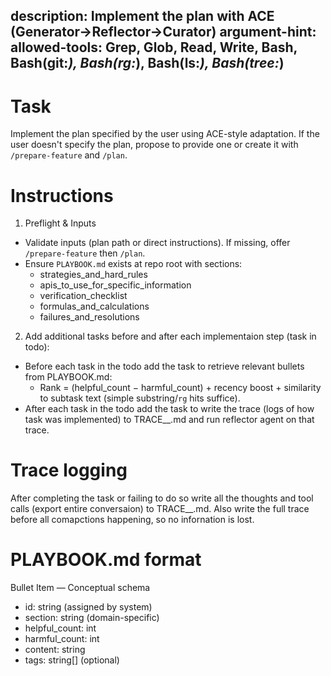 description: Implement the plan with ACE (Generator→Reflector→Curator)
argument-hint: <folder-or-file-with-plan>
allowed-tools: Grep, Glob, Read, Write, Bash, Bash(git:*), Bash(rg:*), Bash(ls:*), Bash(tree:*)
---

# Task
Implement the plan specified by the user using ACE-style adaptation.
If the user doesn't specify the plan, propose to provide one or create it with `/prepare-feature` and `/plan`.

# Instructions 

1) Preflight & Inputs
- Validate inputs (plan path or direct instructions). If missing, offer `/prepare-feature` then `/plan`.
- Ensure `PLAYBOOK.md` exists at repo root with sections:
  - strategies_and_hard_rules
  - apis_to_use_for_specific_information
  - verification_checklist
  - formulas_and_calculations
  - failures_and_resolutions

2) Add additional tasks before and after each implementaion step (task in todo):
  - Before each task in the todo add the task to retrieve relevant bullets from PLAYBOOK.md:
    - Rank = (helpful_count − harmful_count) + recency boost + similarity to subtask text (simple substring/`rg` hits suffice).
  - After each task in the todo add the task to write the trace (logs of how task was implemented) to TRACE_<task>_<time>.md and run reflector agent on that trace.

# Trace logging
After completing the task or failing to do so write all the thoughts and tool calls (export entire conversaion) to TRACE_<task>_<time>.md.
Also write the full trace before all comapctions happening, so no infornation is lost.

# PLAYBOOK.md format
Bullet Item — Conceptual schema
  - id: string (assigned by system)
  - section: string (domain-specific)
  - helpful_count: int
  - harmful_count: int
  - content: string
  - tags: string[] (optional)